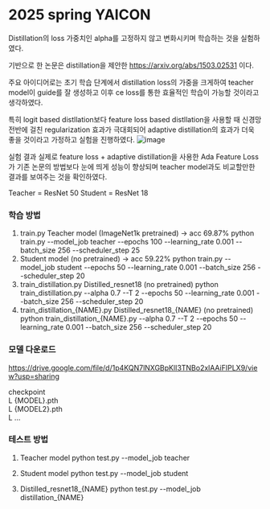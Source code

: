 # 2025 spring YAICON

Distillation의 loss 가중치인 alpha를 고정하지 않고 변화시키며 학습하는 것을 실험하였다.

기반으로 한 논문은 distillation을 제안한 https://arxiv.org/abs/1503.02531 이다.

주요 아이디어로는 초기 학습 단계에서 distillation loss의 가중을 크게하여 teacher model이 guide를 잘 생성하고 이후 ce loss를 통한 효율적인 학습이 가능할 것이라고 생각하였다.

특히 logit based distllation보다 feature loss based distllation을 사용할 때 신경망 전반에 걸친 regularization 효과가 극대회되어 adaptive distillation의 효과가 더욱 좋을 것이라고 가정하고 실험을 진행하였다.
![image](https://github.com/user-attachments/assets/ff3ff2b1-1c56-473f-ad8e-be6ad107e811)

실험 결과 실제로 feature loss + adaptive distillation을 사용한 Ada Feature Loss가 기존 논문의 방법보다 눈에 띄게 성능이 향상되며 teacher model과도 비교할만한 결과를 보여주는 것을 확인하였다.


Teacher = ResNet 50
Student = ResNet 18

### 학습 방법
1. train.py Teacher model (ImageNet1k pretrained) -> acc 69.87%
   python train.py --model_job teacher --epochs 100 --learning_rate 0.001 --batch_size 256 --scheduler_step 25
2. Student model (no pretrained) -> acc 59.22%
   python train.py --model_job student --epochs 50 --learning_rate 0.001 --batch_size 256 --scheduler_step 20
3. train_distillation.py Distilled_resnet18 (no pretrained)
   python train_distillation.py --alpha 0.7 --T 2 --epochs 50 --learning_rate 0.001 --batch_size 256 --scheduler_step 20
4. train_distillation_{NAME}.py Distilled_resnet18_{NAME} (no pretrained)
   python train_distillation_{NAME}.py --alpha 0.7 --T 2 --epochs 50 --learning_rate 0.001 --batch_size 256 --scheduler_step 20

### 모델 다운로드
https://drive.google.com/file/d/1p4KQN7lNXGBpKlI3TNBo2xlAAiFIPLX9/view?usp=sharing

checkpoint \
 L {MODEL}.pth \
 L {MODEL2}.pth \
 L ... 

### 테스트 방법
1. Teacher model
   python test.py --model_job teacher

2. Student model 
   python test.py --model_job student

3. Distilled_resnet18_{NAME}
   python test.py --model_job distillation_{NAME}

